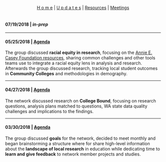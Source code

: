 <p align="center">
 <a href="https://scools.github.io/Home/">H o m e</a>  |
 <a href="https://scools.github.io/Updates/">U p d a t e s</a>  |
 <a href="https://scools.github.io/Resources/">Resources</a>  |
 <a href="https://scools.github.io/Meetings/">Meetings</a>
<br><br>
</p>

#### 07/19/2018 | *in-prep*

***

#### 05/25/2018 | [Agenda](https://github.com/scools/Meetings/blob/master/2018-05-25%20Network%20Agenda.pdf)
The group discussed **racial equity in research**, focusing on the [Annie E. Casey Foundation resources](https://scools.github.io/Resources/), sharing common challenges and other tools teams use to integrate a racial equity lens in analysis and research. Afterwards the group discussed research, tracking local student outcomes in **Community Colleges** and methodologies in demography.

***

#### 04/27/2018 | [Agenda](https://github.com/scools/Meetings/blob/master/2018-04-27%20Network%20Agenda.docx.pdf)
The network discussed research on **College Bound**, focusing on research questions, analysis plans matched to questions, WA state data quality challenges and implications to the findings.

***

#### 03/30/2018 | [Agenda](https://github.com/scools/Meetings/blob/master/2018-03-30%20Network%20Agenda.docx.pdf)
The group discussed **goals** for the network, decided to meet monthly and began brainstorming a structure where for share high-level information about the **landscape of local research** in education while dedicating time to **learn and give feedback** to network member projects and studies.
